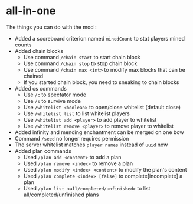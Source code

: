 # all-in-one

The things you can do with the mod :
+ Added a scoreboard criterion named `minedCount` to stat players mined counts
+ Added chain blocks
  + Use command `/chain start` to start chain block
  + Use command `/chain stop` to stop chain block
  + Use command `/chain max <int>` to modify max blocks that can be chained 
  + If you started chain block, you need to sneaking to chain blocks
+ Added cs commands
  + Use `/c` to spectator mode
  + Use `/s` to survive mode
  + Use `/whitelist <boolean>` to open/close whitelist (default close)
  + Use `/whitelist list` to list whitelist players
  + Use `/whitelist add <player>` to add player to whitelist
  + Use `/whitelist remove <player>` to remove player to whitelist
+ Added infinity and mending enchantment can be merged on one bow
+ Command `/seed` no longer requires permission
+ The server whitelist matches `player names` instead of `uuid` now
+ Added plan commands
  + Used `/plan add <content>` to add a plan
  + Used `/plan remove <index>` to remove a plan
  + Used `/plan modify <index> <content>` to modify the plan's content
  + Used `/plan complete <index> [false]` to complete[incomplete] a plan
  + Used `/plan list <all/completed/unfinished>` to list all/completed/unfinished plans
